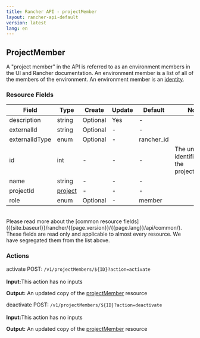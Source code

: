 ```yaml
---
title: Rancher API - projectMember
layout: rancher-api-default
version: latest
lang: en
---
```


## ProjectMember

A "project member" in the API is referred to as an environment members in the UI and Rancher documentation. An environment member is a list of all of the members of the  environment. An environment member is an [identity]({{site.baseurl}}/rancher/{{page.version}}/{{page.lang}}/api/api-resources/identity).

### Resource Fields

Field | Type | Create | Update | Default | Notes
---|---|---|---|---|---
description | string | Optional | Yes | - | 
externalId | string | Optional | - | - | 
externalIdType | enum | Optional | - | rancher_id | 
id | int | - | - | - | The unique identifier for the projectMember
name | string | - | - | - | 
projectId | [project]({{site.baseurl}}/rancher/{{page.version}}/{{page.lang}}/api/api-resources/project/) | - | - | - | 
role | enum | Optional | - | member | 

<br>
Please read more about the [common resource fields]({{site.baseurl}}/rancher/{{page.version}}/{{page.lang}}/api/common/). These fields are read only and applicable to almost every resource. We have segregated them from the list above.



### Actions
<div class="action">
<span class="header">
activate
<span class="headerright">POST:  <code>/v1/projectMembers/${ID}?action=activate</code></span></span>
<div class="action-contents">

<br>
<span class="input">
<strong>Input:</strong>This action has no inputs</span>

<span class="output"><strong>Output:</strong> An updated copy of the <a href="/rancher/api/api-resources/projectMember/">projectMember</a> resource</span>
</div></div>

<div class="action">
<span class="header">
deactivate
<span class="headerright">POST:  <code>/v1/projectMembers/${ID}?action=deactivate</code></span></span>
<div class="action-contents">

<br>
<span class="input">
<strong>Input:</strong>This action has no inputs</span>

<span class="output"><strong>Output:</strong> An updated copy of the <a href="/rancher/api/api-resources/projectMember/">projectMember</a> resource</span>
</div></div>


